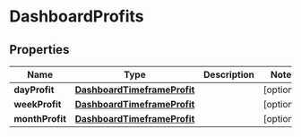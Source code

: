 # DashboardProfits

## Properties
Name | Type | Description | Notes
------------ | ------------- | ------------- | -------------
**dayProfit** | [**DashboardTimeframeProfit**](DashboardTimeframeProfit.md) |  |  [optional]
**weekProfit** | [**DashboardTimeframeProfit**](DashboardTimeframeProfit.md) |  |  [optional]
**monthProfit** | [**DashboardTimeframeProfit**](DashboardTimeframeProfit.md) |  |  [optional]
